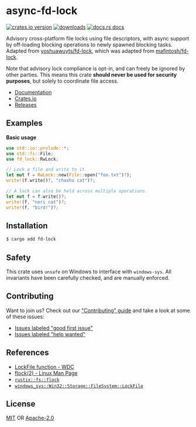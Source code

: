 # async-fd-lock
[![crates.io version][1]][2] 
[![downloads][5]][6] [![docs.rs docs][7]][8]

Advisory cross-platform file locks using file descriptors, with async support
by off-loading blocking operations to newly spawned blocking tasks.
Adapted from [yoshuawuyts/fd-lock], which was adapted from [mafintosh/fd-lock].

Note that advisory lock compliance is opt-in, and can freely be ignored by other
parties. This means this crate __should never be used for security purposes__,
but solely to coordinate file access.

[yoshuawuyts/fd-lock]: https://github.com/yoshuawuyts/fd-lock
[mafintosh/fd-lock]: https://github.com/mafintosh/fd-lock

- [Documentation][8]
- [Crates.io][2]
- [Releases][releases]

## Examples
__Basic usage__
```rust
use std::io::prelude::*;
use std::fs::File;
use fd_lock::RwLock;

// Lock a file and write to it.
let mut f = RwLock::new(File::open("foo.txt")?);
write!(f.write()?, "chashu cat")?;

// A lock can also be held across multiple operations.
let mut f = f.write()?;
write!(f, "nori cat")?;
write!(f, "bird!")?;
```

## Installation
```sh
$ cargo add fd-lock
```

## Safety
This crate uses `unsafe` on Windows to interface with `windows-sys`. All
invariants have been carefully checked, and are manually enforced.

## Contributing
Want to join us? Check out our ["Contributing" guide][contributing] and take a
look at some of these issues:

- [Issues labeled "good first issue"][good-first-issue]
- [Issues labeled "help wanted"][help-wanted]

## References
- [LockFile function - WDC](https://docs.microsoft.com/en-us/windows/desktop/api/fileapi/nf-fileapi-lockfile)
- [flock(2) - Linux Man Page](https://man7.org/linux/man-pages/man2/flock.2.html)
- [`rustix::fs::flock`](https://docs.rs/rustix/*/rustix/fs/fn.flock.html)
- [`windows_sys::Win32::Storage::FileSystem::LockFile`](https://microsoft.github.io/windows-docs-rs/doc/windows/Win32/Storage/FileSystem/fn.LockFile.html)

## License
[MIT](./LICENSE-MIT) OR [Apache-2.0](./LICENSE-APACHE)

[1]: https://img.shields.io/crates/v/fd-lock.svg?style=flat-square
[2]: https://crates.io/crates/fd-lock
[3]: https://img.shields.io/travis/yoshuawuyts/fd-lock/master.svg?style=flat-square
[4]: https://travis-ci.org/yoshuawuyts/fd-lock
[5]: https://img.shields.io/crates/d/fd-lock.svg?style=flat-square
[6]: https://crates.io/crates/fd-lock
[7]: https://img.shields.io/badge/docs-latest-blue.svg?style=flat-square
[8]: https://docs.rs/fd-lock

[releases]: https://github.com/yoshuawuyts/fd-lock/releases
[contributing]: https://github.com/yoshuawuyts/fd-lock/blob/master.github/CONTRIBUTING.md
[good-first-issue]: https://github.com/yoshuawuyts/fd-lock/labels/good%20first%20issue
[help-wanted]: https://github.com/yoshuawuyts/fd-lock/labels/help%20wanted
